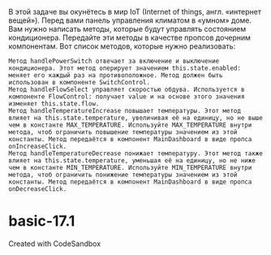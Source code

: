 В этой задаче вы окунётесь в мир IoT (Internet of things, англ. «интернет вещей»). Перед вами панель управления климатом в «умном» доме. Вам нужно написать методы, которые будут управлять состоянием кондиционера. Передайте эти методы в качестве пропсов дочерним компонентам. Вот список методов, которые нужно реализовать:

    Метод handlePowerSwitch отвечает за включение и выключение кондиционера. Этот метод оперирует значением this.state.enabled: меняет его каждый раз на противоположное. Метод должен быть использован в компоненте SwitchControl.
    Метод handleFlowSelect управляет скоростью обдува. Используется в компоненте FlowControl: получает value и на основе этого значения изменяет this.state.flow.
    Метод handleTemperatureIncrease повышает температуры. Этот метод влияет на this.state.temperature, увеличивая её на единицу, но не выше чем в константе MAX_TEMPERATURE. Используйте MAX_TEMPERATURE внутри метода, чтоб ограничить повышение температуры значением из этой константы. Метод передаётся в компонент MainDashboard в виде пропса onIncreaseClick.
    Метод handleTemperatureDecrease понижает температуру. Этот метод также влияет на this.state.temperature, уменьшая её на единицу, но не ниже чем в константе MIN_TEMPERATURE. Используйте MIN_TEMPERATURE внутри метода, чтоб ограничить понижение температуры значением из этой константы. Метод передаётся в компонент MainDashboard в виде пропса onDecreaseClick.


# basic-17.1
Created with CodeSandbox

